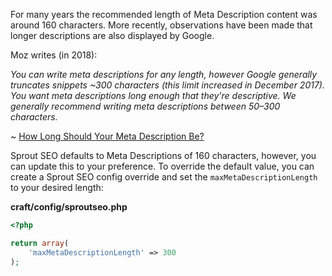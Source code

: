 For many years the recommended length of Meta Description content was around 160 characters. More recently, observations have been made that longer descriptions are also displayed by Google.

Moz writes (in 2018):

_You can write meta descriptions for any length, however Google generally truncates snippets ~300 characters (this limit increased in December 2017). You want meta descriptions long enough that they're descriptive. We generally recommend writing meta descriptions between 50–300 characters._

~ [How Long Should Your Meta Description Be?](https://moz.com/blog/how-long-should-your-meta-description-be-2018)

Sprout SEO defaults to Meta Descriptions of 160 characters, however, you can update this to your preference. To override the default value, you can create a Sprout SEO config override and set the `maxMetaDescriptionLength` to your desired length:

**craft/config/sproutseo.php**

``` php
<?php 

return array(
	'maxMetaDescriptionLength' => 300
);
```
